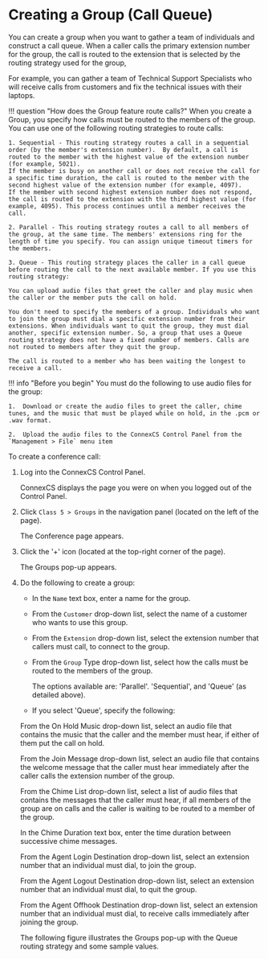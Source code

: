# Creating a Group (Call Queue)

You can create a group when you want to gather a team of individuals and construct a call queue. When a caller calls the primary extension number for the group, the call is routed to the extension that is selected by the routing strategy used for the group, 

For example, you can gather a team of Technical Support Specialists who will receive calls from customers and fix the technical issues with their laptops.

!!! question "How does the Group feature route calls?" 
    When you create a Group, you specify how calls must be routed to the members of the group. You can use one of the following routing strategies to route calls:
    
    1. Sequential - This routing strategy routes a call in a sequential order (by the member's extension number).  By default, a call is routed to the member with the highest value of the extension number (for example, 5021). 
    If the member is busy on another call or does not receive the call for a specific time duration, the call is routed to the member with the second highest value of the extension number (for example, 4097). 
    If the member with second highest extension number does not respond, the call is routed to the extension with the third highest value (for example, 4095). This process continues until a member receives the call. 
    
    2. Parallel - This routing strategy routes a call to all members of the group, at the same time. The members' extensions ring for the length of time you specify. You can assign unique timeout timers for the members.
    
    3. Queue - This routing strategy places the caller in a call queue before routing the call to the next available member. If you use this routing strategy:
    
    You can upload audio files that greet the caller and play music when the caller or the member puts the call on hold.
    
    You don't need to specify the members of a group. Individuals who want to join the group must dial a specific extension number from their extensions. When individuals want to quit the group, they must dial another, specific extension number. So, a group that uses a Queue routing strategy does not have a fixed number of members. Calls are not routed to members after they quit the group.
    
    The call is routed to a member who has been waiting the longest to receive a call.

!!! info "Before you begin" 
    You must do the following to use audio files for the group:
    
    1.	Download or create the audio files to greet the caller, chime tunes, and the music that must be played while on hold, in the .pcm or .wav format.
    
    2.	Upload the audio files to the ConnexCS Control Panel from the `Management > File` menu item

To create a conference call:

1.  Log into the ConnexCS Control Panel.
	 
    ConnexCS displays the page you were on when you logged out of the Control Panel.
    
2.  Click `Class 5 > Groups` in the navigation panel (located on the left of the page).
	 
    The Conference page appears.

3.  Click the '+' icon (located at the top-right corner of the page).

    The Groups pop-up appears.

4.  Do the following to create a group:

    * In the `Name` text box, enter a name for the group.
    
    * From the `Customer` drop-down list, select the name of a customer who wants to use this group.

    * From the `Extension` drop-down list, select the extension number that callers must call, to connect to the group.

    * From the `Group` Type drop-down list, select how the calls must be routed to the members of the group.
      
      The options available are: 'Parallel'. 'Sequential', and 'Queue' (as detailed above).
    
    * If you select 'Queue', specify the following:
    
    From the On Hold Music drop-down list, select an audio file that contains the music that the caller and the member must hear, if either of them put the call on hold.
    
    From the Join Message drop-down list, select an audio file that contains the welcome message that the caller must hear immediately after the caller calls the extension number of the group.
    
    From the Chime List drop-down list, select a list of audio files that contains the messages that the caller must hear, if all members of the group are on calls and the caller is waiting to be routed to a member of the group.
    
    In the Chime Duration text box, enter the time duration between successive chime messages.
    
    From the Agent Login Destination drop-down list, select an extension number that an individual must dial, to join the group.
    
    From the Agent Logout Destination drop-down list, select an extension number that an individual must dial, to quit the group. 
    
    From the Agent Offhook Destination drop-down list, select an extension number that an individual must dial, to receive calls immediately after joining the group. 
    
    The following figure illustrates the Groups pop-up with the Queue routing strategy and some sample values.
    
    
